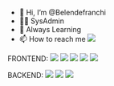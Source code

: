 - 👋 Hi, I’m @Belendefranchi
- 👨‍💻 SysAdmin
- 🌱 Always Learning
- 📫 How to reach me <a href="https://www.linkedin.com/in/maria-bel%C3%A9n-de-franchi-26b00591/"><img src="https://img.shields.io/badge/linkedin-%230077B5.svg?style=for-the-badge&logo=linkedin&logoColor=white"></a>

FRONTEND: 
<img src="https://img.shields.io/badge/html5-%23E34F26.svg?style=for-the-badge&logo=html5&logoColor=white">
<img src="https://img.shields.io/badge/css3-%231572B6.svg?style=for-the-badge&logo=css3&logoColor=white">
<img src="https://img.shields.io/badge/bootstrap-%23563D7C.svg?style=for-the-badge&logo=bootstrap&logoColor=white">
<img src="https://img.shields.io/badge/SASS-hotpink.svg?style=for-the-badge&logo=SASS&logoColor=white">
<img src="https://img.shields.io/badge/JavaScript-F7DF1E?style=for-the-badge&logo=javascript&logoColor=white">


BACKEND: 
<img src="https://img.shields.io/badge/php-%23777BB4.svg?style=for-the-badge&logo=php&logoColor=white">
<img src="https://img.shields.io/badge/mysql-%2300f.svg?style=for-the-badge&logo=mysql&logoColor=white">
<img src="https://img.shields.io/badge/Microsoft%20SQL%20Sever-CC2927?style=for-the-badge&logo=microsoft%20sql%20server&logoColor=white">

<!---
Belendefranchi/Belendefranchi is a ✨ special ✨ repository because its `README.md` (this file) appears on your GitHub profile.
You can click the Preview link to take a look at your changes.
--->

